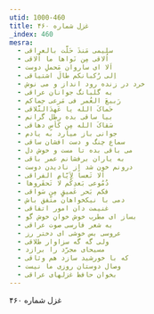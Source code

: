 ```yaml
---
utid: 1000-460
title: غزل شماره ۴۶۰
_index: 460
mesra:
  - سلیمی مَنذَ حَلَّت بالعراقی
  - اُلاقی مِن نَواها ما اُلاقی
  - اَلا ای ساروان مَحملِ دوست
  - اِلی رُکبانکم طالَ اشتیاقی
  - خرد در زنده رود انداز و می نوش
  - به گلبانگ جوانان عراقی
  - رَبیعَ العُمر فی مَرعی حِماکم
  - حَماکَ الله یا عَهدَالتَّلاقی
  - بیا ساقی بده رطل گرانم
  - سَقاکَ الله مِن کَأسٍ دهاقی
  - جوانی باز میآرد به یادم
  - سماع چنگ و دست افشان ساقی
  - می باقی بده تا مست و خوش دل
  - به یاران برفشانم عمر باقی
  - درونم خون شد از نادیدن دوست
  - اَلا تَعساً لِاَیّامِ الفراقی
  - دُمُوعی بَعدِکُم لا تَحقَروها
  - فکم بَحر عَمیقٍ مِن سَواقی
  - دمی با نیکخواهان متّفق باش
  - غنیمت دان امور اتفاقی
  - بساز ای مطرب خوش خوانِ خوش گو
  - به شعر فارسی صوت عراقی
  - عروسی بس خوشی ای دختر رز
  - ولی گه گه سزاوار طلاقی
  - مسیحای مجرّد را برازد
  - که با خورشید سازد هم وثاقی
  - وصال دوستان روزی ما نیست
  - بخوان حافظ غزلهای عراقی
---
```

غزل شماره ۴۶۰
